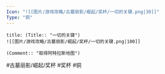 ```yaml
---
Icon: "![[图片/游戏攻略/古墓丽影/崛起/奖杯/一切的关键.png|30]]"
Type: "铜"
---
```

```ad-common-bronze-trophy
title: (Title:: "一切的关键")
![[图片/游戏攻略/古墓丽影/崛起/奖杯/一切的关键.png|100]]

(Comment:: "取得阿特拉斯地图")
```

#古墓丽影/崛起/奖杯 #奖杯 #铜
